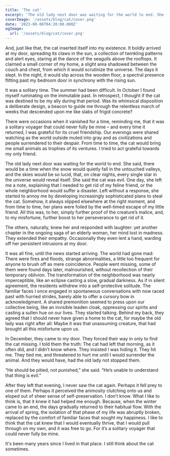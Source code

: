```yaml
---
title: 'The cat'
excerpt: 'The old lady next door was waiting for the world to end. She said, there would be a time when the snow would quietly fall in the untouched valleys, and the skies would be so lucid, that, on clear nights, every single star in the universe would reveal itself.'
coverImage: '/assets/blog/cat/cover.png'
date: '2023-08-06T04:20:00.000Z'
ogImage:
  url: '/assets/blog/cat/cover.png'
---
```


And, just like that, the cat inserted itself into my existence. It boldly arrived at my door, spreading its claws in the sun, a collection of twinkling patterns and alert eyes, staring at the dance of the seagulls above the rooftops. It claimed a small corner of my home, a slight area shadowed between the couch and chest, from which it would scrutinize the universe. The days it slept. In the night, it would slip across the wooden floor, a spectral presence flitting past my bedroom door in synchrony with the rising sun.

It was a solitary time. The summer had been difficult. In October I found myself ruminating on the immutable past. In retrospect, I thought if the cat was destined to be my ally during that period. Was its whimsical disposition a deliberate design, a beacon to guide me through the relentless march of weeks that descended upon me like slabs of frigid concrete?

There were occasions when it vanished for a time, reminding me, that it was a solitary voyager that could never fully be mine – and every time it returned, I was grateful for its cruel friendship. Our evenings were shared watching as the world outside muted into gray and as civilizations and people surrendered to their despair. From time to time, the cat would bring me small animals as trophies of its ventures. I tried to act grateful towards my only friend.

The old lady next door was waiting for the world to end. She said, there would be a time when the snow would quietly fall in the untouched valleys, and the skies would be so lucid, that, on clear nights, every single star in the universe would reveal itself. She said the cat was evil. One day, she left me a note, explaining that I needed to get rid of my feline friend, or the whole neighborhood would suffer a disaster. Left without a response, she started to annoy me by developing increasingly sophisticated plans to steal the cat. Somehow, it always slipped elsewhere at the right moment, and from time to time, her plans were foiled by the well-timed escape of my little friend. All this was, to her, simply further proof of the creature’s malice, and, to my misfortune, further boost to her perseverance to get rid of it.

The others, naturally, knew her and responded with laughter: yet another chapter in the ongoing saga of an elderly woman, her mind lost in madness. They extended their empathy. Occasionally they even lent a hand, warding off her persistent intrusions at my door.

It was all fine, until the news started arriving. The world had gone mad: There were fires and floods, strange abnormalities, a little too frequent for anyone to brush off as mere coincidence. People went missing, some of them were found days later, malnourished, without recollection of their temporary oblivion. The transformation of the neighborhood was nearly imperceptible, like an eclipse casting a slow, gradual darkness. As if in silent agreement, the residents withdrew into a self-protective solitude. The familiar faces I once engaged in spontaneous conversations with now raced past with hurried strides, barely able to offer a cursory bow in acknowledgment. A shared premonition seemed to press upon our collective being, like an invisible leaden cloak, oppressing our spirits and casting a sullen hue on our lives. They started talking. Behind my back, they agreed that I should never have given a home to the cat, for maybe the old lady was right after all: Maybe it was that unassuming creature, that had brought all this misfortune upon us.

In December, they came to my door. They forced their way in only to find the cat missing. I told them the truth: The cat had left that morning, as it often did, and I didn’t know where. They insisted I was hiding it. They hit me. They tied me, and threatened to hurt me until I would surrender the animal. And they would have, had the old lady not stopped them.

“He should be pitied, not punished,” she said. “He’s unable to understand that thing is evil.”

After they left that evening, I never saw the cat again. Perhaps it fell prey to one of them. Perhaps it perceived the animosity clutching onto us and eloped out of sheer sense of self-preservation. I don’t know. What I like to think is, that it knew it had helped me enough. Because, when the winter came to an end, the days gradually returned to their habitual flow. With the arrival of spring, the isolation of that phase of my life was abruptly broken, replaced by the comfort of familiar faces that sought my happiness. I like to think that the cat knew that I would eventually thrive, that I would pull through on my own, and it was free to go. For it’s a solitary voyager that could never fully be mine.

It's been many years since I lived in that place. I still think about the cat sometimes.

